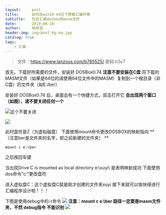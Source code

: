 ```yaml
---
layout:     post
title:      如何在win10 64位下搭载汇编环境
subtitle:   包含汇编dosbox和masm文件
date:       2019-06-16
author:     柏梓涵
header-img: img/post-bg-wa.jpg
catalog: true
tags:
    - 汇编
---
```


> 文件：https://www.lanzous.com/b785525/ 密码:h3c7

首先，下载好所需要的文件，安装好 DOSBox0.74 **注意不要安装在C盘**
将下载的MASM文件（如果是64位的请使用64位文件中的MASM）复制到一个根目录（非C盘）的文件夹（如E:/ber）

安装好 DOSBox0.74  后，桌面会有一个快捷方式，双击打开它
**会出现两个窗口（如图），请不要关闭任何一个**

![这个不要关闭](https://img-blog.csdnimg.cn/20190616230121881.png?x-oss-process=image/watermark,type_ZmFuZ3poZW5naGVpdGk,shadow_10,text_aHR0cHM6Ly9ibG9nLmNzZG4ubmV0L0Jlcl9CYWk=,size_16,color_FFFFFF,t_70)

![](https://img-blog.csdnimg.cn/20190616230149217.png?x-oss-process=image/watermark,type_ZmFuZ3poZW5naGVpdGk,shadow_10,text_aHR0cHM6Ly9ibG9nLmNzZG4ubmV0L0Jlcl9CYWk=,size_16,color_FFFFFF,t_70)

此时盘符是Z（为虚拟磁盘） 
下面使用mount命令更改DOSBOX的映射指向 **（注意ber是文件夹的名字，即之前新建的文件夹） **
```
mount c e:\ber
```
之后按回车键

当出现Drive C is mounted as local directory e:\xuyi\ 是表明映射成功 
下面使用dos命令”c:”更改盘符

进入虚拟盘C：这个虚拟盘C就是刚才创建的文件夹xuyi 
接下来就可以愉快得进行汇编程序设计啦！！！

下图是使用debug中的-r命令 ![](https://img-blog.csdnimg.cn/20190616230630980.png?x-oss-process=image/watermark,type_ZmFuZ3poZW5naGVpdGk,shadow_10,text_aHR0cHM6Ly9ibG9nLmNzZG4ubmV0L0Jlcl9CYWk=,size_16,color_FFFFFF,t_70)
**注意：mount c e:\ber 路径一定要是masm文件夹，不然 debug指令 不能识别**
![](https://img-blog.csdnimg.cn/20190616230958298.png?x-oss-process=image/watermark,type_ZmFuZ3poZW5naGVpdGk,shadow_10,text_aHR0cHM6Ly9ibG9nLmNzZG4ubmV0L0Jlcl9CYWk=,size_16,color_FFFFFF,t_70)